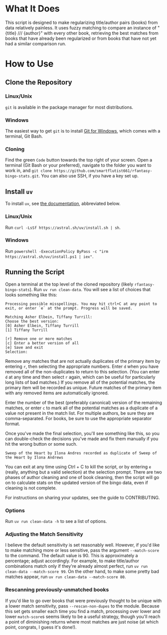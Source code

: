 # What It Does

This script is designed to make regularizing title/author pairs (books) from data relatively painless.
It uses fuzzy matching to compare an instance of "{title} /// {author}" with every other book,
retrieving the best matches from books that have already been regularized or from books that have not yet had a similar comparison run.

# How to Use

## Clone the Repository

### Linux/Unix

`git` is available in the package manager for most distributions.

### Windows

The easiest way to get `git` is to install [Git for Windows](https://gitforwindows.org/), which comes with a terminal, Git Bash.

### Cloning

Find the green `Code` button towards the top right of your screen. Open a terminal (Git Bash or your preferred), navigate to the folder you want to work in, and `git clone https://github.com/smartflutist661/rfantasy-bingo-stats.git`. You can also use SSH, if you have a key set up.

## Install `uv`

To install `uv`, see [the documentation](https://docs.astral.sh/uv/getting-started/installation/), abbreviated below.

### Linux/Unix

Run `curl -LsSf https://astral.sh/uv/install.sh | sh`. 

### Windows

Run `powershell -ExecutionPolicy ByPass -c "irm https://astral.sh/uv/install.ps1 | iex"`.

## Running the Script

Open a terminal at the top level of the cloned repository (likely `rfantasy-bingo-stats`). Run `uv run clean-data`. You will see a list of choices that looks something like this:

```
Processing possible misspellings. You may hit ctrl+C at any point to exit, or enter `e` at the prompt. Progress will be saved.

Matching Asher Elbein, Tiffany Turrill:
Choose the best version:
[0] Asher Elbein, Tiffany Turrill
[1] Tiffany Turrill

[r] Remove one or more matches
[c] Enter a better version of all
[e] Save and exit
Selection: 
```

Remove any matches that are not actually duplicates of the primary item by entering `r`, then selecting the appropriate numbers.
Enter `d` when you have removed all of the non-duplicates to return to this selection.
(You can enter `d` at any time and then select `r` again, which can be useful for particularly long lists of bad matches.)
If you remove all of the potential matches, the primary item will be recorded as unique.
Future matches of the primary item with any removed items are automatically ignored.

Enter the number of the best (preferably canonical) version of the remaining matches,
or enter `c` to mark all of the potential matches as a duplicate of a value not present in the match list.
For multiple authors, be sure they are comma-separated. For books, be sure to use the appropriate separator format.

Once you've made the final selection, you'll see something like this,
so you can double-check the decisions you've made and fix them manually if you hit the wrong button or some such.

```
Sweep of the Heart by Ilona Andres recorded as duplicate of Sweep of the Heart by Ilona Andrews
```

You can exit at any time using Ctrl + C to kill the script, or by entering `e` (really, anything but a valid selection) at the selection prompt.
There are two phases of author cleaning and one of book cleaning,
then the script will go on to calculate stats on the updated version of the bingo data,
even if cleaning is not complete.

For instructions on sharing your updates, see the guide to CONTRIBUTING.

### Options

Run `uv run clean-data -h` to see a list of options.

### Adjusting the Match Sensitivity

I believe the default sensitivity is set reasonably well.
However, if you'd like to make matching more or less sensitive, pass the argument `--match-score` to the command.
The default value is 90. This is approximately a percentage; adjust accordingly.
For example, to make title/author combinations match only if they're already almost perfect,
run `uv run clean-data --match-score 99`.
On the other hand, to make some pretty bad matches appear, run `uv run clean-data --match-score 80`.

### Rescanning previously-unmatched books

If you'd like to go over books that were previously thought to be unique with a lower match sensitivity,
pass `--rescan-non-dupes` to the module. Because this set gets smaller each time you find a match,
processing over lower and lower `match-score`s seems likely to be a useful strategy,
though you'll reach a point of diminishing returns where most matches are just noise (at which point, congrats, I guess it's done!).
